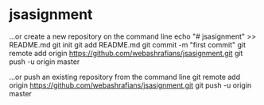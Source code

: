 # jsasignment
…or create a new repository on the command line
echo "# jsasignment" >> README.md
git init
git add README.md
git commit -m "first commit"
git remote add origin https://github.com/webashrafians/jsasignment.git
git push -u origin master
                
…or push an existing repository from the command line
git remote add origin https://github.com/webashrafians/jsasignment.git
git push -u origin master